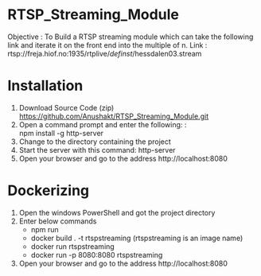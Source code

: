 # RTSP_Streaming_Module

Objective : To Build a RTSP streaming module which can take the following link and iterate it on the front end into the multiple of n.
Link : rtsp://freja.hiof.no:1935/rtplive/_definst_/hessdalen03.stream

# Installation
1. Download Source Code (zip) https://github.com/Anushakt/RTSP_Streaming_Module.git
2. Open a command prompt and enter the following: :  
   npm install -g http-server
3. Change to the directory containing the project
4. Start the server with this command:
   http-server
5. Open your browser and go to the address http://localhost:8080   

# Dockerizing
1. Open the windows PowerShell  and got the project directory
2. Enter below commands
    * npm run
    * docker build . -t rtspstreaming (rtspstreaming is an image name)
    * docker run rtspstreaming
    * docker run -p 8080:8080 rtspstreaming
3. Open your browser and go to the address http://localhost:8080
